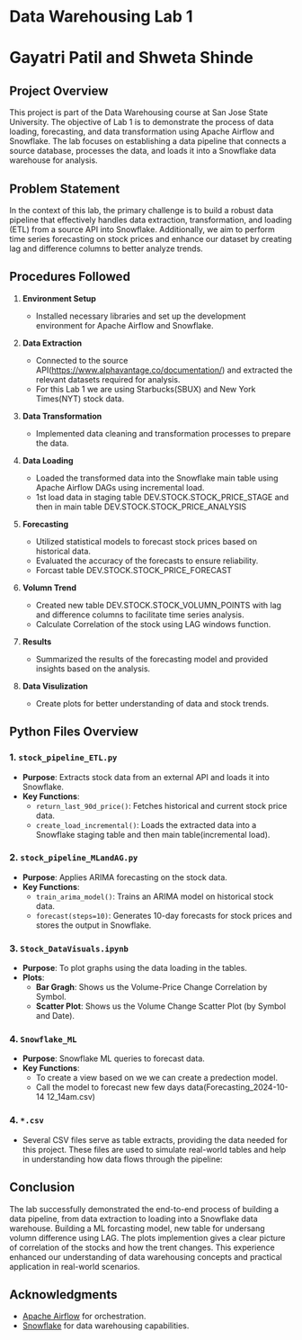 # Data Warehousing Lab 1
# Gayatri Patil and Shweta Shinde

## Project Overview

This project is part of the Data Warehousing course at San Jose State University. The objective of Lab 1 is to demonstrate the process of data loading, forecasting, and data transformation using Apache Airflow and Snowflake. The lab focuses on establishing a data pipeline that connects a source database, processes the data, and loads it into a Snowflake data warehouse for analysis.

## Problem Statement

In the context of this lab, the primary challenge is to build a robust data pipeline that effectively handles data extraction, transformation, and loading (ETL) from a source API into Snowflake. Additionally, we aim to perform time series forecasting on stock prices and enhance our dataset by creating lag and difference columns to better analyze trends.

## Procedures Followed

1. **Environment Setup**
   - Installed necessary libraries and set up the development environment for Apache Airflow and Snowflake.

2. **Data Extraction**
   - Connected to the source API(https://www.alphavantage.co/documentation/) and extracted the relevant datasets required for analysis.
   - For this Lab 1 we are using Starbucks(SBUX) and New York Times(NYT) stock data.

3. **Data Transformation**
   - Implemented data cleaning and transformation processes to prepare the data.

4. **Data Loading**
   - Loaded the transformed data into the Snowflake main table using Apache Airflow DAGs using incremental load.
   - 1st load data in staging table DEV.STOCK.STOCK_PRICE_STAGE and then in main table DEV.STOCK.STOCK_PRICE_ANALYSIS

5. **Forecasting**
   - Utilized statistical models to forecast stock prices based on historical data.
   - Evaluated the accuracy of the forecasts to ensure reliability.
   - Forcast table DEV.STOCK.STOCK_PRICE_FORECAST
     
6. **Volumn Trend**
   - Created new table DEV.STOCK.STOCK_VOLUMN_POINTS with lag and difference columns to facilitate time series analysis.
   - Calculate Correlation of the stock using LAG windows function.

7. **Results**
   - Summarized the results of the forecasting model and provided insights based on the analysis.

8. **Data Visulization**
   - Create plots for better understanding of data and stock trends.
  
## Python Files Overview

### 1. `stock_pipeline_ETL.py`
- **Purpose**: Extracts stock data from an external API and loads it into Snowflake.
- **Key Functions**:
  - `return_last_90d_price()`: Fetches historical and current stock price data.
  - `create_load_incremental()`: Loads the extracted data into a Snowflake staging table and then main table(incremental load).

### 2. `stock_pipeline_MLandAG.py`
- **Purpose**: Applies ARIMA forecasting on the stock data.
- **Key Functions**:
  - `train_arima_model()`: Trains an ARIMA model on historical stock data.
  - `forecast(steps=10)`: Generates 10-day forecasts for stock prices and stores the output in Snowflake.

### 3. `Stock_DataVisuals.ipynb`
- **Purpose**: To plot graphs using the data loading in the tables.
- **Plots**:
  - **Bar Gragh**: Shows us the Volume-Price Change Correlation by Symbol.
  - **Scatter Plot**: Shows us the Volume Change Scatter Plot (by Symbol and Date).
 
### 4. `Snowflake_ML`
- **Purpose**: Snowflake ML queries to forecast data.
- **Key Functions**:
  - To create a view based on we we can create a predection model.
  - Call the model to forecast new few days data(Forecasting_2024-10-14 12_14am.csv)

### 4. `*.csv`
-  Several CSV files serve as table extracts, providing the data needed for this project. These files are used to simulate real-world tables and help in understanding how data flows through the pipeline:
  
## Conclusion

The lab successfully demonstrated the end-to-end process of building a data pipeline, from data extraction to loading into a Snowflake data warehouse. Building a ML forcasting model, new table for undersang volumn difference using LAG. The plots implemention gives a clear picture of correlation of the stocks and how the trent changes.
This experience enhanced our understanding of data warehousing concepts and practical application in real-world scenarios.

## Acknowledgments

- [Apache Airflow](https://airflow.apache.org/) for orchestration.
- [Snowflake](https://www.snowflake.com/) for data warehousing capabilities.
